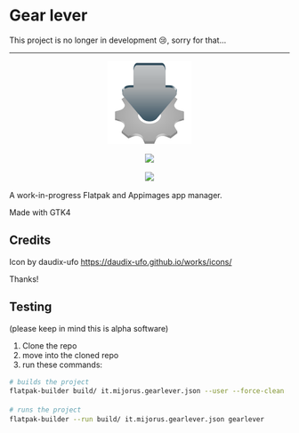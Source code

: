 # Gear lever

This project is no longer in development 😢, sorry for that...

___

<p align="center">
  <img width="150" src="data/icons/hicolor/scalable/apps/it.mijorus.gearlever.svg">
</p>

<p align="center">
  <img width="500" src="https://user-images.githubusercontent.com/39067225/180618676-15405cd2-dde9-4b13-970c-dd30958d5c12.png">
</p>

<p align="center">
  <img width="500" src="https://user-images.githubusercontent.com/39067225/180618679-4d0fe0b6-9264-445e-8d3c-73bc09928e73.png">
</p>


A work-in-progress Flatpak and Appimages app manager.

Made with GTK4

## Credits

Icon by daudix-ufo
https://daudix-ufo.github.io/works/icons/

Thanks!

## Testing

(please keep in mind this is alpha software)
 
 1. Clone the repo
 2. move into the cloned repo
 3. run these commands:

```sh
# builds the project 
flatpak-builder build/ it.mijorus.gearlever.json --user --force-clean

# runs the project
flatpak-builder --run build/ it.mijorus.gearlever.json gearlever
```
